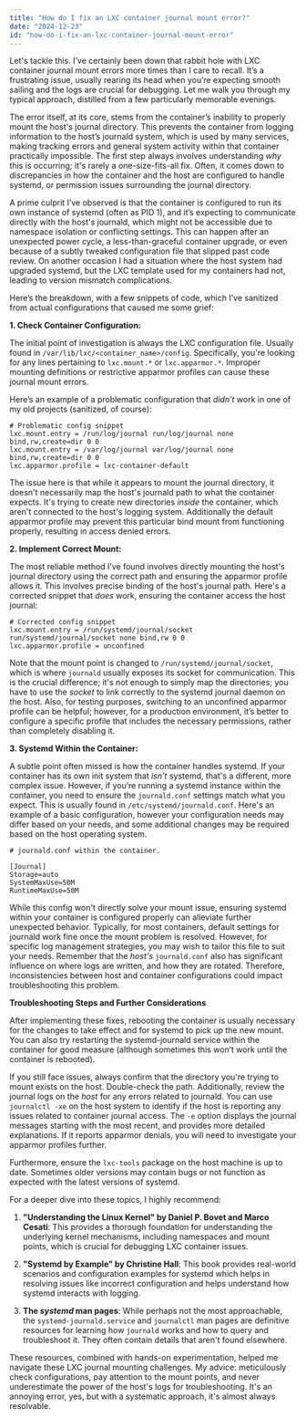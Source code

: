 ```yaml
---
title: "How do I fix an LXC container journal mount error?"
date: "2024-12-23"
id: "how-do-i-fix-an-lxc-container-journal-mount-error"
---
```


Let's tackle this. I’ve certainly been down that rabbit hole with LXC container journal mount errors more times than I care to recall. It’s a frustrating issue, usually rearing its head when you’re expecting smooth sailing and the logs are crucial for debugging. Let me walk you through my typical approach, distilled from a few particularly memorable evenings.

The error itself, at its core, stems from the container’s inability to properly mount the host's journal directory. This prevents the container from logging information to the host’s journald system, which is used by many services, making tracking errors and general system activity within that container practically impossible. The first step always involves understanding *why* this is occurring; it's rarely a one-size-fits-all fix. Often, it comes down to discrepancies in how the container and the host are configured to handle systemd, or permission issues surrounding the journal directory.

A prime culprit I’ve observed is that the container is configured to run its own instance of systemd (often as PID 1), and it’s expecting to communicate directly with the host's journald, which might not be accessible due to namespace isolation or conflicting settings. This can happen after an unexpected power cycle, a less-than-graceful container upgrade, or even because of a subtly tweaked configuration file that slipped past code review. On another occasion I had a situation where the host system had upgraded systemd, but the LXC template used for my containers had not, leading to version mismatch complications.

Here’s the breakdown, with a few snippets of code, which I’ve sanitized from actual configurations that caused me some grief:

**1. Check Container Configuration:**

The initial point of investigation is always the LXC configuration file. Usually found in `/var/lib/lxc/<container_name>/config`. Specifically, you're looking for any lines pertaining to `lxc.mount.*` or `lxc.apparmor.*`. Improper mounting definitions or restrictive apparmor profiles can cause these journal mount errors.

Here’s an example of a problematic configuration that *didn’t* work in one of my old projects (sanitized, of course):

```
# Problematic config snippet
lxc.mount.entry = /run/log/journal run/log/journal none bind,rw,create=dir 0 0
lxc.mount.entry = /var/log/journal var/log/journal none bind,rw,create=dir 0 0
lxc.apparmor.profile = lxc-container-default
```

The issue here is that while it appears to mount the journal directory, it doesn't necessarily map the host's journald path to what the container expects. It's trying to create new directories *inside* the container, which aren't connected to the host's logging system. Additionally the default apparmor profile may prevent this particular bind mount from functioning properly, resulting in access denied errors.

**2. Implement Correct Mount:**

The most reliable method I’ve found involves directly mounting the host's journal directory using the correct path and ensuring the apparmor profile allows it. This involves precise binding of the host's journal path. Here's a corrected snippet that *does* work, ensuring the container access the host journal:

```
# Corrected config snippet
lxc.mount.entry = /run/systemd/journal/socket run/systemd/journal/socket none bind,rw 0 0
lxc.apparmor.profile = unconfined

```

Note that the mount point is changed to `/run/systemd/journal/socket`, which is where `journald` usually exposes its socket for communication. This is the crucial difference; it's not enough to simply map the directories; you have to use the *socket* to link correctly to the systemd journal daemon on the host. Also, for testing purposes, switching to an unconfined apparmor profile can be helpful; however, for a production environment, it’s better to configure a specific profile that includes the necessary permissions, rather than completely disabling it.

**3. Systemd Within the Container:**

A subtle point often missed is how the container handles systemd. If your container has its own init system that *isn’t* systemd, that's a different, more complex issue. However, if you’re running a systemd instance within the container, you need to ensure the `journald.conf` settings match what you expect. This is usually found in `/etc/systemd/journald.conf`.  Here's an example of a basic configuration, however your configuration needs may differ based on your needs, and some additional changes may be required based on the host operating system.

```
# journald.conf within the container.

[Journal]
Storage=auto
SystemMaxUse=50M
RuntimeMaxUse=50M
```
While this config won't directly solve your mount issue, ensuring systemd within your container is configured properly can alleviate further unexpected behavior. Typically, for most containers, default settings for journald work fine once the mount problem is resolved. However, for specific log management strategies, you may wish to tailor this file to suit your needs. Remember that the *host's* `journald.conf` also has significant influence on where logs are written, and how they are rotated. Therefore, inconsistencies between host and container configurations could impact troubleshooting this problem.

**Troubleshooting Steps and Further Considerations**

After implementing these fixes, rebooting the container is usually necessary for the changes to take effect and for systemd to pick up the new mount. You can also try restarting the systemd-journald service within the container for good measure (although sometimes this won’t work until the container is rebooted).

If you still face issues, always confirm that the directory you're trying to mount exists on the host. Double-check the path. Additionally, review the journal logs on the *host* for any errors related to journald. You can use `journalctl -xe` on the host system to identify if the host is reporting any issues related to container journal access. The `-e` option displays the journal messages starting with the most recent, and provides more detailed explanations. If it reports apparmor denials, you will need to investigate your apparmor profiles further.

Furthermore, ensure the `lxc-tools` package on the host machine is up to date. Sometimes older versions may contain bugs or not function as expected with the latest versions of systemd.

For a deeper dive into these topics, I highly recommend:

1.  **"Understanding the Linux Kernel" by Daniel P. Bovet and Marco Cesati**: This provides a thorough foundation for understanding the underlying kernel mechanisms, including namespaces and mount points, which is crucial for debugging LXC container issues.
2.  **"Systemd by Example" by Christine Hall**: This book provides real-world scenarios and configuration examples for systemd which helps in resolving issues like incorrect configuration and helps understand how systemd interacts with logging.

3. **The *systemd* man pages**: While perhaps not the most approachable, the `systemd-journald.service` and `journalctl` man pages are definitive resources for learning how `journald` works and how to query and troubleshoot it. They often contain details that aren't found elsewhere.

These resources, combined with hands-on experimentation, helped me navigate these LXC journal mounting challenges. My advice: meticulously check configurations, pay attention to the mount points, and never underestimate the power of the host's logs for troubleshooting. It's an annoying error, yes, but with a systematic approach, it's almost always resolvable.
